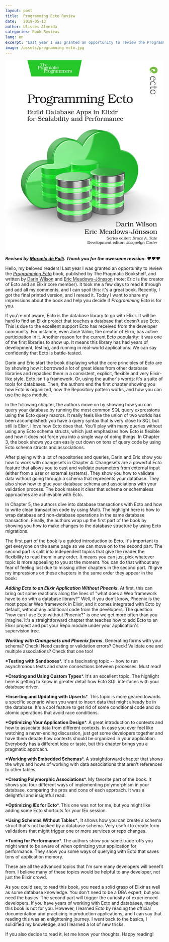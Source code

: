```yaml
---
layout: post
title:  Programming Ecto Review
date:   2019-05-13
author: Ulisses Almeida
categories: Book Reviews
lang: en
excerpt: "Last year I was granted an opportunity to review the Programming Ecto book, published by The Pragmatic Bookshelf, and written by Darin Wilson and Eric Meadows-Jönsson. Today I want to share my impressions about the book and help you decide if Programming Ecto is for you."
image: /assets/programming-ecto.jpg
---
```


![ecto](/assets/programming-ecto.jpg)

__*Revised by [Marcelo de Polli](https://twitter.com/mdepolli). Thank you for the awesome revision. ❤❤❤*__

Hello, my beloved readers! Last year I was granted an opportunity to review the [*Programming Ecto*](https://pragprog.com/book/wmecto/programming-ecto) book, published by The Pragmatic Bookshelf, and written by [Darin Wilson](https://twitter.com/darinwilson) and [Eric Meadows-Jönsson](https://twitter.com/emjii) (note: Eric is the creator of Ecto and an Elixir core member). It took me a few days to read it through and add all my comments, and I can spoil this: it's a great book. Recently, I got the final printed version, and I reread it. Today I want to share my impressions about the book and help you decide if *Programming Ecto* is for you.

If you're not aware, Ecto is the database library to go with Elixir. It will be hard to find an Elixir project that touches a database that doesn't use Ecto. This is due to the excellent support Ecto has received from the developer community. For instance, even José Valim, the creator of Elixir, has active participation in it. Another reason for the current Ecto popularity: it was one of the first libraries to show up. It means this library has had years of development, testing, and running in real-world applications. We can say confidently that Ecto is battle-tested.

Darin and Eric start the book displaying what the core principles of Ecto are by showing how it borrowed a lot of great ideas from other database libraries and repacked them in a consistent, explicit, flexible and very Elixir-like style. Ecto isn't a framework. Or, using the author's words: it's a suite of tools for databases. Then, the authors end the first chapter showing you how Ecto is organized, how the Repository pattern works, and how you can use the `Repo` module.

In the following chapter, the authors move on by showing how you can query your database by running the most common SQL query expressions using the Ecto query macros. It really feels like the union of two worlds has been accomplished: you have a query syntax that is very close to SQL but still is Elixir. I love how Ecto does that. You'll play with many queries without using any Ecto schema structs, which just emphasizes how Ecto is flexible and how it does not force you into a single way of doing things. In Chapter 3, the book shows you can easily cut down on tons of query code by using Ecto schema structs and associations.

After playing with a lot of repositories and queries, Darin and Eric show you how to work with changesets in Chapter 4. Changesets are a powerful Ecto feature that allows you to cast and validate parameters from external input (either from a user or external systems). They show you how to validate data without going through a schema that represents your database. They also show how to glue your database schema and associations with your validation process. The book makes it clear that schema or schemaless approaches are achievable with Ecto.

In Chapter 5, the authors dive into database transactions with Ecto and how to write clean transaction code by using Multi. The highlight here is how to wrap database and non-database operations in the same database transaction. Finally, the authors wrap up the first part of the book by showing you how to make changes to the database structure by using Ecto migrations.

The first part of the book is a guided introduction to Ecto. It's important to get everyone on the same page so we can move on to the second part. The second part is split into independent topics that give the reader the flexibility to read them in any order. It means you can just pick whatever topic is more appealing to you at the moment. You can do that without any fear of feeling lost due to missing  other chapters in the second part. I'll give my impressions on these chapters in the same order they appear in the book:

*__Adding Ecto to an Elixir Application Without Phoenix__*. At first, this can bring out some reactions along the lines of "what does a Web framework have to do with a database library?"  Well, if you don't know, Phoenix is the most popular Web framework in Elixir, and it comes integrated with Ecto by default, without any additional code from the developers. The question "how can I use Ecto without Phoenix?" is one we get more often than you imagine. It's a straightforward chapter that teaches how to add Ecto to an Elixir project and put your Repo module under your application's supervision tree.

*__Working with Changesets and Phoenix forms__*. Generating forms with your schema? Check! Need casting or validation errors? Check! Validate one and multiple associations? Check that one too!

__*Testing with Sandboxes__*. It's a fascinating topic -- how to run asynchronous tests and share connections between processes. Must read!

__*Creating and Using Custom Types__*. It's an excellent topic. The highlight here is getting to know in greater detail how Ecto SQL interfaces with your database driver.

__*Inserting and Updating with Upserts__*. This topic is more geared towards a specific scenario when you want to insert data that might already be in the database. It's a cool feature to get rid of some conditional code and do atomic operations that avoid race conditions.

__*Optimizing Your Application Design__*. A great introduction to contexts and how to associate data from different contexts. In case you ever feel like watching a never-ending discussion, just get some developers together and have them debate how contexts should be organized in your application. Everybody has a different idea or taste, but this chapter brings you a pragmatic approach.

__*Working with Embedded Schemas__*. A straightforward chapter that shows the whys and hows of working with data associations that aren't references to other tables.

__*Creating Polymorphic Associations__*. My favorite part of the book. It shows you four different ways of implementing polymorphism in your database, comparing the pros and cons of each approach. It was a delightful and insightful read.

__*Optimizing IEx for Ecto__*. This one was not for me, but you might like adding some Ecto shortcuts for your IEx session.

__*Using Schemas Without Tables__*., It shows how you can create a schema struct that's not backed by a database schema. Very useful to create form validations that might trigger one or more services or repo changes.

__*Tuning for Performance__*. The authors show you some trade-offs you might want to be aware of when optimizing your application for performance. They show you some ways of querying with Ecto that saves tons of application memory.

These are all the advanced topics that I'm sure many developers will benefit from. I believe many of these topics would be helpful to any developer, not just the Elixir crowd.

As you could see, to read this book, you need a solid grasp of Elixir as well as some database knowledge. You don't need to be a DBA expert, but you need the basics. The second part will trigger the curiosity of experienced developers. If you have years of working with Ecto and databases, maybe this book is not for you. However, I learned Ecto by reading the official documentation and practicing in production applications, and I can say that reading this was an enlightening journey. I went back to the basics, I solidified my knowledge, and I learned a lot of new tricks.

If you also decide to read it, let me know your thoughts. Happy reading!
